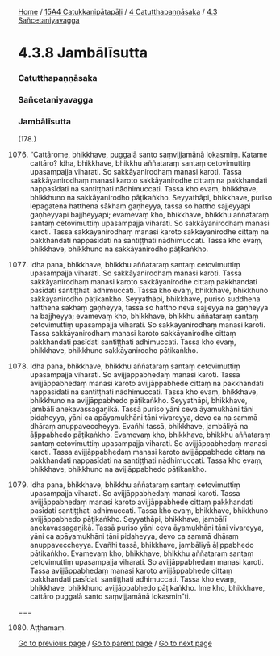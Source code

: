 
[Home](/) / [15A4 Catukkanipātapāḷi](/tipitaka/15A4.md) / [4 Catutthapaṇṇāsaka](/tipitaka/15A4/4.md) / [4.3 Sañcetaniyavagga](/tipitaka/15A4/4/4.3.md)

# 4.3.8 Jambālīsutta

### Catutthapaṇṇāsaka

### Sañcetaniyavagga

### Jambālīsutta

(178.)

1076. “Cattārome, bhikkhave, puggalā santo saṃvijjamānā lokasmiṃ. Katame cattāro? Idha, bhikkhave, bhikkhu aññataraṃ santaṃ cetovimuttiṃ upasampajja viharati. So sakkāyanirodhaṃ manasi karoti. Tassa sakkāyanirodhaṃ manasi karoto sakkāyanirodhe cittaṃ na pakkhandati nappasīdati na santiṭṭhati nādhimuccati. Tassa kho evaṃ, bhikkhave, bhikkhuno na sakkāyanirodho pāṭikaṅkho. Seyyathāpi, bhikkhave, puriso lepagatena hatthena sākhaṃ gaṇheyya, tassa so hattho sajjeyyapi gaṇheyyapi bajjheyyapi; evamevaṃ kho, bhikkhave, bhikkhu aññataraṃ santaṃ cetovimuttiṃ upasampajja viharati. So sakkāyanirodhaṃ manasi karoti. Tassa sakkāyanirodhaṃ manasi karoto sakkāyanirodhe cittaṃ na pakkhandati nappasīdati na santiṭṭhati nādhimuccati. Tassa kho evaṃ, bhikkhave, bhikkhuno na sakkāyanirodho pāṭikaṅkho.

1077. Idha pana, bhikkhave, bhikkhu aññataraṃ santaṃ cetovimuttiṃ upasampajja viharati. So sakkāyanirodhaṃ manasi karoti. Tassa sakkāyanirodhaṃ manasi karoto sakkāyanirodhe cittaṃ pakkhandati pasīdati santiṭṭhati adhimuccati. Tassa kho evaṃ, bhikkhave, bhikkhuno sakkāyanirodho pāṭikaṅkho. Seyyathāpi, bhikkhave, puriso suddhena hatthena sākhaṃ gaṇheyya, tassa so hattho neva sajjeyya na gaṇheyya na bajjheyya; evamevaṃ kho, bhikkhave, bhikkhu aññataraṃ santaṃ cetovimuttiṃ upasampajja viharati. So sakkāyanirodhaṃ manasi karoti. Tassa sakkāyanirodhaṃ manasi karoto sakkāyanirodhe cittaṃ pakkhandati pasīdati santiṭṭhati adhimuccati. Tassa kho evaṃ, bhikkhave, bhikkhuno sakkāyanirodho pāṭikaṅkho.

1078. Idha pana, bhikkhave, bhikkhu aññataraṃ santaṃ cetovimuttiṃ upasampajja viharati. So avijjāppabhedaṃ manasi karoti. Tassa avijjāppabhedaṃ manasi karoto avijjāppabhede cittaṃ na pakkhandati nappasīdati na santiṭṭhati nādhimuccati. Tassa kho evaṃ, bhikkhave, bhikkhuno na avijjāppabhedo pāṭikaṅkho. Seyyathāpi, bhikkhave, jambālī anekavassagaṇikā. Tassā puriso yāni ceva āyamukhāni tāni pidaheyya, yāni ca apāyamukhāni tāni vivareyya, devo ca na sammā dhāraṃ anuppaveccheyya. Evañhi tassā, bhikkhave, jambāliyā na āḷippabhedo pāṭikaṅkho. Evamevaṃ kho, bhikkhave, bhikkhu aññataraṃ santaṃ cetovimuttiṃ upasampajja viharati. So avijjāppabhedaṃ manasi karoti. Tassa avijjāppabhedaṃ manasi karoto avijjāppabhede cittaṃ na pakkhandati nappasīdati na santiṭṭhati nādhimuccati. Tassa kho evaṃ, bhikkhave, bhikkhuno na avijjāppabhedo pāṭikaṅkho.

1079. Idha pana, bhikkhave, bhikkhu aññataraṃ santaṃ cetovimuttiṃ upasampajja viharati. So avijjāppabhedaṃ manasi karoti. Tassa avijjāppabhedaṃ manasi karoto avijjāppabhede cittaṃ pakkhandati pasīdati santiṭṭhati adhimuccati. Tassa kho evaṃ, bhikkhave, bhikkhuno avijjāppabhedo pāṭikaṅkho. Seyyathāpi, bhikkhave, jambālī anekavassagaṇikā. Tassā puriso yāni ceva āyamukhāni tāni vivareyya, yāni ca apāyamukhāni tāni pidaheyya, devo ca sammā dhāraṃ anuppaveccheyya. Evañhi tassā, bhikkhave, jambāliyā āḷippabhedo pāṭikaṅkho. Evamevaṃ kho, bhikkhave, bhikkhu aññataraṃ santaṃ cetovimuttiṃ upasampajja viharati. So avijjāppabhedaṃ manasi karoti. Tassa avijjāppabhedaṃ manasi karoto avijjāppabhede cittaṃ pakkhandati pasīdati santiṭṭhati adhimuccati. Tassa kho evaṃ, bhikkhave, bhikkhuno avijjāppabhedo pāṭikaṅkho. Ime kho, bhikkhave, cattāro puggalā santo saṃvijjamānā lokasmin”ti.

===

1080. Aṭṭhamaṃ.



[Go to previous page](/tipitaka/15A4/4/4.3/4.3.7.md) / [Go to parent page](/tipitaka/15A4/4/4.3.md) / [Go to next page](/tipitaka/15A4/4/4.3/4.3.9.md)


